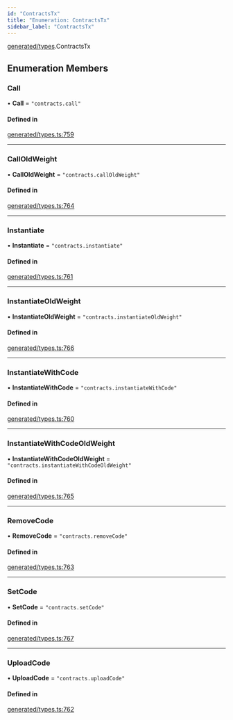 ```yaml
---
id: "ContractsTx"
title: "Enumeration: ContractsTx"
sidebar_label: "ContractsTx"
---
```


[generated/types](../../../../modules/Generated/Types/Types.md).ContractsTx

## Enumeration Members

### Call

• **Call** = ``"contracts.call"``

#### Defined in

[generated/types.ts:759](https://github.com/PolymeshAssociation/polymesh-sdk/blob/acc2284c/src/generated/types.ts#L759)

___

### CallOldWeight

• **CallOldWeight** = ``"contracts.callOldWeight"``

#### Defined in

[generated/types.ts:764](https://github.com/PolymeshAssociation/polymesh-sdk/blob/acc2284c/src/generated/types.ts#L764)

___

### Instantiate

• **Instantiate** = ``"contracts.instantiate"``

#### Defined in

[generated/types.ts:761](https://github.com/PolymeshAssociation/polymesh-sdk/blob/acc2284c/src/generated/types.ts#L761)

___

### InstantiateOldWeight

• **InstantiateOldWeight** = ``"contracts.instantiateOldWeight"``

#### Defined in

[generated/types.ts:766](https://github.com/PolymeshAssociation/polymesh-sdk/blob/acc2284c/src/generated/types.ts#L766)

___

### InstantiateWithCode

• **InstantiateWithCode** = ``"contracts.instantiateWithCode"``

#### Defined in

[generated/types.ts:760](https://github.com/PolymeshAssociation/polymesh-sdk/blob/acc2284c/src/generated/types.ts#L760)

___

### InstantiateWithCodeOldWeight

• **InstantiateWithCodeOldWeight** = ``"contracts.instantiateWithCodeOldWeight"``

#### Defined in

[generated/types.ts:765](https://github.com/PolymeshAssociation/polymesh-sdk/blob/acc2284c/src/generated/types.ts#L765)

___

### RemoveCode

• **RemoveCode** = ``"contracts.removeCode"``

#### Defined in

[generated/types.ts:763](https://github.com/PolymeshAssociation/polymesh-sdk/blob/acc2284c/src/generated/types.ts#L763)

___

### SetCode

• **SetCode** = ``"contracts.setCode"``

#### Defined in

[generated/types.ts:767](https://github.com/PolymeshAssociation/polymesh-sdk/blob/acc2284c/src/generated/types.ts#L767)

___

### UploadCode

• **UploadCode** = ``"contracts.uploadCode"``

#### Defined in

[generated/types.ts:762](https://github.com/PolymeshAssociation/polymesh-sdk/blob/acc2284c/src/generated/types.ts#L762)
